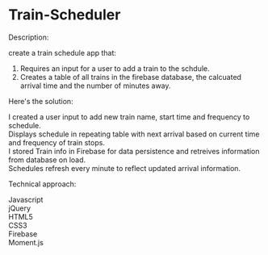 # Train-Scheduler
Description: 

create a train schedule app that:
   1. Requires an input for a user to add a train to the schdule.
   2. Creates a table of all trains in the firebase database, the calcuated arrival time and the number of minutes away.

Here's the solution:

I created a user input to add new train name, start time and frequency to schedule.   
Displays schedule in repeating table with next arrival based on current time and frequency of train stops.   
I stored Train info in Firebase for data persistence and retreives information from database on load.   
Schedules refresh every minute to reflect updated arrival information.   

Technical approach:

Javascript  
jQuery  
HTML5  
CSS3  
Firebase  
Moment.js  

